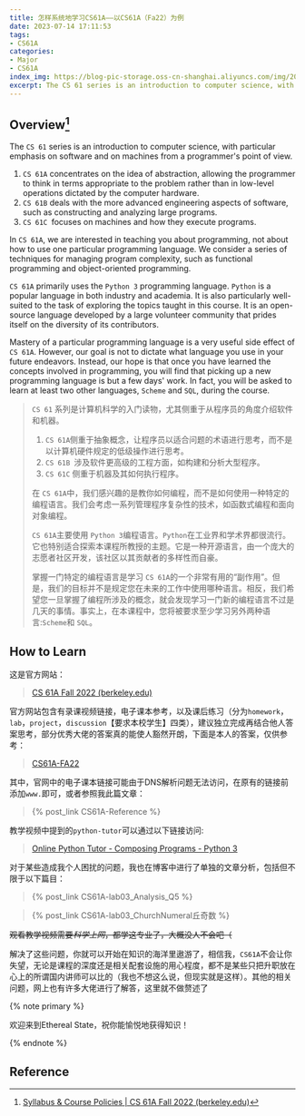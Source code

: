 ```yaml
---
title: 怎样系统地学习CS61A——以CS61A（Fa22）为例
date: 2023-07-14 17:11:53
tags: 
- CS61A
categories:
- Major
- CS61A
index_img: https://blog-pic-storage.oss-cn-shanghai.aliyuncs.com/img/202307091514452.png
excerpt: The CS 61 series is an introduction to computer science, with particular emphasis on software and on machines from a programmer's point of view.
---
```


## Overview[^1]

The `CS 61` series is an introduction to computer science, with particular emphasis on software and on machines from a programmer's point of view.

1. `CS 61A` concentrates on the idea of abstraction, allowing the programmer to think in terms appropriate to the problem rather than in low-level operations dictated by the computer hardware.
2. `CS 61B` deals with the more advanced engineering aspects of software, such as constructing and analyzing large programs.
3. `CS 61C `focuses on machines and how they execute programs.

In `CS 61A`, we are interested in teaching you about programming, not about how to use one particular programming language. We consider a series of techniques for managing program complexity, such as functional programming and object-oriented programming.

`CS 61A` primarily uses the `Python 3` programming language. `Python` is a popular language in both industry and academia. It is also particularly well-suited to the task of exploring the topics taught in this course. It is an open-source language developed by a large volunteer community that prides itself on the diversity of its contributors.

Mastery of a particular programming language is a very useful side effect of `CS 61A`. However, our goal is not to dictate what language you use in your future endeavors. Instead, our hope is that once you have learned the concepts involved in programming, you will find that picking up a new programming language is but a few days' work. In fact, you will be asked to learn at least two other languages, `Scheme` and `SQL`, during the course.

> `CS 61` 系列是计算机科学的入门读物，尤其侧重于从程序员的角度介绍软件和机器。
>
> 1. `CS 61A`侧重于抽象概念，让程序员以适合问题的术语进行思考，而不是以计算机硬件规定的低级操作进行思考。
> 2. `CS 61B `涉及软件更高级的工程方面，如构建和分析大型程序。
> 3. `CS 61C` 侧重于机器及其如何执行程序。
>
> 在 `CS 61A`中，我们感兴趣的是教你如何编程，而不是如何使用一种特定的编程语言。我们会考虑一系列管理程序复杂性的技术，如函数式编程和面向对象编程。
>
> `CS 61A`主要使用 `Python 3`编程语言。`Python`在工业界和学术界都很流行。它也特别适合探索本课程所教授的主题。它是一种开源语言，由一个庞大的志愿者社区开发，该社区以其贡献者的多样性而自豪。
>
> 掌握一门特定的编程语言是学习 `CS 61A`的一个非常有用的“副作用”。但是，我们的目标并不是规定您在未来的工作中使用哪种语言。相反，我们希望您一旦掌握了编程所涉及的概念，就会发现学习一门新的编程语言不过是几天的事情。事实上，在本课程中，您将被要求至少学习另外两种语言:`Scheme`和 `SQL`。

## How to Learn

这是官方网站：

>  [CS 61A Fall 2022 (berkeley.edu)](https://inst.eecs.berkeley.edu/~cs61a/fa22/)



官方网站包含有录课视频链接，电子课本参考，以及课后练习（分为`homework`，`lab`，`project`，`discussion`【要求本校学生】四类），建议独立完成再结合他人答案思考，部分优秀大佬的答案真的能使人豁然开朗，下面是本人的答案，仅供参考：



> [CS61A-FA22](https://github.com/MegaSuite/CS61A-Fall22)



其中，官网中的电子课本链接可能由于DNS解析问题无法访问，在原有的链接前添加`www.`即可，或者参照我此篇文章：

> {% post_link CS61A-Reference %}



教学视频中提到的`python-tutor`可以通过以下链接访问:

> [Online Python Tutor - Composing Programs - Python 3](https://pythontutor.com/cp/composingprograms.html#mode=edit)



对于某些造成我个人困扰的问题，我也在博客中进行了单独的文章分析，包括但不限于以下篇目：

> {% post_link CS61A-lab03_Analysis_Q5 %}

> {% post_link CS61A-lab03_ChurchNumeral丘奇数 %}



~~观看教学视频需要*科学上网*，都学这专业了，大概没人不会吧（~~



解决了这些问题，你就可以开始在知识的海洋里遨游了，相信我，`CS61A`不会让你失望，无论是课程的深度还是相关配套设施的用心程度，都不是某些只把升职放在心上的所谓国内讲师可以比的（我也不想这么说，但现实就是这样）。其他的相关问题，网上也有许多大佬进行了解答，这里就不做赘述了



{% note primary %}

欢迎来到Ethereal State，祝你能愉悦地获得知识！

{% endnote %}

## Reference

[^1]:[Syllabus & Course Policies | CS 61A Fall 2022 (berkeley.edu)](https://inst.eecs.berkeley.edu/~cs61a/fa22/articles/about/)
